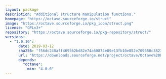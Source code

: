 ```yaml
---
layout: package
description: "Additional structure manipulation functions."
homepage: "https://octave.sourceforge.io/struct"
image: "https://octave.sourceforge.io/pkg_icon/struct.png"
license: "GPLv3+"
repository: "https://octave.sourceforge.io/pkg-repository/struct/"
versions:
  - "1.0.16":
      date: 2019-03-12
      sha256: "f56dc248aff469562bd82e74a60874e89e13fb10e852e709650c38234206a23f"
      url: "https://downloads.sourceforge.net/project/octave/Octave%20Forge%20Packages/Individual%20Package%20Releases/struct-1.0.16.tar.gz"
      depends:
        "octave":
          min: "4.0.0"
---
```

